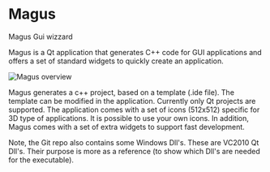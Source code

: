 # Magus
Magus Gui wizzard

Magus is a Qt application that generates C++ code for GUI applications and offers a set of standard widgets to quickly create an application. 

![Magus overview](/Master.png)

Magus generates a c++ project, based on a template (.ide file). The template can be modified in the application. Currently only Qt projects are supported.
The application comes with a set of icons (512x512) specific for 3D type of applications. It is possible to use your own icons.
In addition, Magus comes with a set of extra widgets to support fast development.

Note, the Git repo also contains some Windows Dll's. These are VC2010 Qt Dll's. Their purpose is more as a reference (to show which Dll's are needed for the executable).